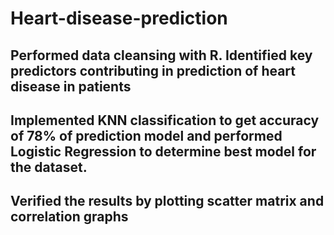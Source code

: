 # Heart-disease-prediction

## Performed data cleansing with R. Identified key predictors contributing in prediction of heart disease in patients
## Implemented KNN classification to get accuracy of 78% of prediction model and performed Logistic Regression to determine best model for the dataset. 

## Verified the results by plotting scatter matrix and correlation graphs
